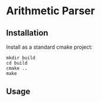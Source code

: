 # Arithmetic Parser

## Installation

Install as a standard cmake project:

```
mkdir build
cd build
cmake ..
make
```


## Usage


